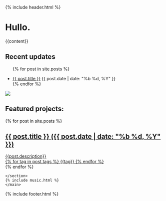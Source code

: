 {% include header.html %}
  <main>
    <h1>Hullo<span class="bullet">.</span></h1>
    <section class="striped-border block narrow-block">
      {{content}}
    </section>
    <section class="striped-border block wide-block">
      <h1>Recent updates</h1>
      <ul>

{% for post in site.posts %}
			<li><a href="{{ post.url }}">{{ post.title }}</a> <span class="date">{{ post.date | date: "%b %d, %Y" }}</span></li>
{% endfor %}
      </ul>
    </section> <img class="portrait" src="http://filipnest.com/files/green.jpg" />
    <section class="featured-projects">
      <h1 class="featured-projects striped-invert">Featured projects: </h1>
      {% for post in site.posts %}
      <a class="striped-background filled-block" href="{{ post.url }}">
      <div class="featured-content-info">
        <h1>{{ post.title }} <span class="date">({{ post.date | date: "%b %d, %Y" }})</span></h1>
        <div class="featured-description">{{post.description}}</div>
         {% for tag in post.tags %}
          <span class="tag">{{tag}}</span>
         {% endfor %}
         </div>
      </a>
      {% endfor %}

    </section>
    {% include music.html %}
    </main>
  {% include footer.html %}
